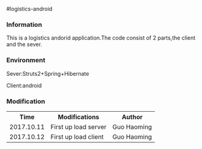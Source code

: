 #logistics-android
<h3>Information</h3>
<p>This is a logistics andorid application.The code consist of 2 parts,the client and the sever.</p>

<h3>Environment</h3>
<p>Sever:Struts2+Spring+Hibernate</p>
<p>Client:android</p>

<h3>Modification</h3>
<table>
<tr>
<th>Time</th>
<th>Modifications</th>
<th>Author</th>
</tr>
<tr>
<td>2017.10.11</td>
<td>First up load server</td>
<td>Guo Haoming</td>
</tr>
<tr>
<td>2017.10.12</td>
<td>First up load client</td>
<td>Guo Haoming</td>
</tr>